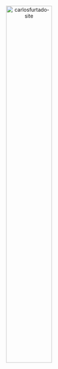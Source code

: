 <div align="center" style="display: inline_block"><br>
  <a href="https://www.carlosfurtado.com.br" target="_blank" rel="noreferrer">
    <img align="center" alt="carlosfurtado-site" height="auto" width="50%" src="https://www.carlosfurtado.com.br/assets/card-image.png">
  </a>

</div>


